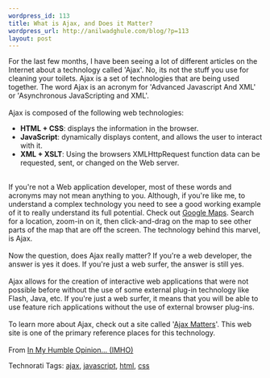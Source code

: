 ```yaml
--- 
wordpress_id: 113
title: What is Ajax, and Does it Matter?
wordpress_url: http://anilwadghule.com/blog/?p=113
layout: post
---
```

For the last few months, I have been seeing a lot of different articles on the Internet about a technology called 'Ajax'. No, its not the stuff you use for cleaning your toilets. Ajax is a set of technologies that are being used together. The word Ajax is an acronym for 'Advanced Javascript And XML' or 'Asynchronous JavaScripting and XML'.<br /><br />Ajax is composed of the following web technologies:<br /><ul><li><span style="font-weight: bold;">HTML + CSS</span>: displays the information in the browser.<br /></li>   <li><span style="font-weight: bold;">JavaScript</span>: dynamically displays content, and allows the user to interact with it.</li>   <li><span style="font-weight: bold;">XML + XSLT</span>: Using the browsers XMLHttpRequest function data can be requested, sent, or changed on the Web server.</li></ul><br />If you're not a Web application developer, most of these words and acronyms may not mean anything to you. Although, if you're like me, to understand a complex technology you need to see a good working example of it to really understand its full potential. Check out <a href="http://maps.google.com/">Google Maps</a>. Search for a location, zoom-in on it, then click-and-drag on the map to see other parts of the map that are off the screen. The technology behind this marvel, is Ajax.<br /><br />Now the question, does Ajax really matter? If you're a web developer, the answer is yes it does. If you're just a web surfer, the answer is still yes.<br /><br />Ajax allows for the creation of interactive web applications that were not possible before without the use of some external plug-in technology like Flash, Java, etc. If you're just a web surfer, it means that you will be able to use feature rich applications without the use of external browser plug-ins.<br /><br />To learn more about Ajax, check out a site called '<a href="http://www.ajaxmatters.com/">Ajax Matters</a>'. This web site is one of the primary reference places for this technology.<br /><br />From <a href="http://ubergeek316.blogspot.com/2005/06/what-is-ajax-and-does-it-matter.html">In My Humble Opinion... (IMHO)</a><br /><p>Technorati Tags: <a href="http://www.technorati.com/tags/ajax" rel="tag">ajax</a>, <a href="http://www.technorati.com/tags/javascript" rel="tag">javascript</a>, <a href="http://www.technorati.com/tags/html" rel="tag">html</a>, <a href="http://www.technorati.com/tags/css" rel="tag">css</a></p>
